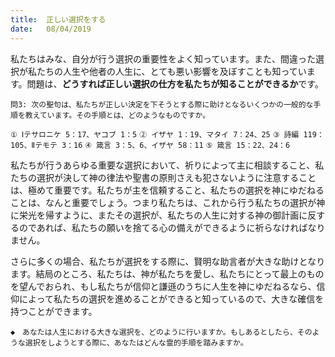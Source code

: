 ```yaml
---
title:  正しい選択をする
date:   08/04/2019
---
```


私たちはみな、自分が行う選択の重要性をよく知っています。また、間違った選択が私たちの人生や他者の人生に、とても悪い影響を及ぼすことも知っています。問題は、**どうすれば正しい選択の仕方を私たちが知ることができるか**です。

`問3: 次の聖句は、私たちが正しい決定を下そうとする際に助けとなるいくつかの一般的な手順を教えています。その手順とは、どのようなものですか。`

`① Ⅰテサロニケ 5：17、ヤコブ 1：5`
`② イザヤ 1：19、マタイ 7：24、25`
`③ 詩編 119：105、Ⅱテモテ 3：16`
`④ 箴言 3：5、6、イザヤ 58：11`
`⑤ 箴言 15：22、24：6`

私たちが行うあらゆる重要な選択において、祈りによって主に相談すること、私たちの選択が決して神の律法や聖書の原則さえも犯さないように注意することは、極めて重要です。私たちが主を信頼すること、私たちの選択を神にゆだねることは、なんと重要でしょう。つまり私たちは、これから行う私たちの選択が神に栄光を帰すように、またその選択が、私たちの人生に対する神の御計画に反するのであれば、私たちの願いを捨てる心の備えができるように祈らなければなりません。

さらに多くの場合、私たちが選択をする際に、賢明な助言者が大きな助けとなります。結局のところ、私たちは、神が私たちを愛し、私たちにとって最上のものを望んでおられ、もし私たちが信仰と謙遜のうちに人生を神にゆだねるなら、信仰によって私たちの選択を進めることができると知っているので、大きな確信を持つことができます。

`◆　あなたは人生における大きな選択を、どのように行いますか。もしあるとしたら、そのような選択をしようとする際に、あなたはどんな霊的手順を踏みますか。`